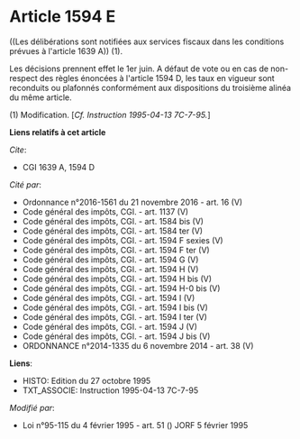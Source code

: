 # Article 1594 E

((Les délibérations sont notifiées aux services fiscaux dans les conditions prévues à l'article 1639 A)) (1).

Les décisions prennent effet le 1er juin. A défaut de vote ou en cas de non-respect des règles énoncées à l'article 1594 D,
les taux en vigueur sont reconduits ou plafonnés conformément aux dispositions du troisième alinéa du même article.

(1) Modification. [*Cf. Instruction 1995-04-13 7C-7-95.*]

**Liens relatifs à cet article**

_Cite_:

  - CGI 1639 A, 1594 D

_Cité par_:

  - Ordonnance n°2016-1561 du 21 novembre 2016 - art. 16 (V)
  - Code général des impôts, CGI. - art. 1137 (V)
  - Code général des impôts, CGI. - art. 1584 bis (V)
  - Code général des impôts, CGI. - art. 1584 ter (V)
  - Code général des impôts, CGI. - art. 1594 F sexies (V)
  - Code général des impôts, CGI. - art. 1594 F ter (V)
  - Code général des impôts, CGI. - art. 1594 G (V)
  - Code général des impôts, CGI. - art. 1594 H (V)
  - Code général des impôts, CGI. - art. 1594 H bis (V)
  - Code général des impôts, CGI. - art. 1594 H-0 bis (V)
  - Code général des impôts, CGI. - art. 1594 I (V)
  - Code général des impôts, CGI. - art. 1594 I bis (V)
  - Code général des impôts, CGI. - art. 1594 I ter (V)
  - Code général des impôts, CGI. - art. 1594 J (V)
  - Code général des impôts, CGI. - art. 1594 J bis (V)
  - ORDONNANCE n°2014-1335 du 6 novembre 2014 - art. 38 (V)

**Liens**:

  - HISTO: Edition du 27 octobre 1995
  - TXT_ASSOCIE: Instruction 1995-04-13 7C-7-95

_Modifié par_:

  - Loi n°95-115 du 4 février 1995 - art. 51 () JORF 5 février 1995
